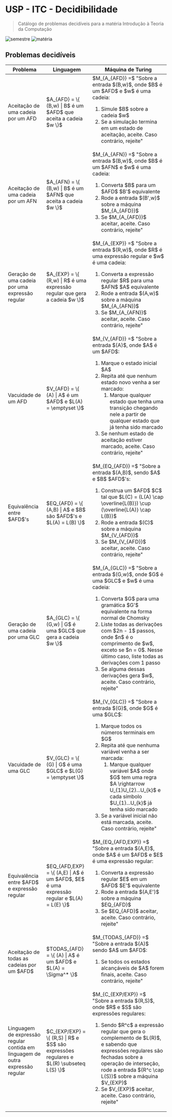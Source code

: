 # USP - ITC - Decidibilidade

> Catálogo de problemas decidíveis para a matéria Introdução à Teoria da Computação

![semestre](https://img.shields.io/badge/semestre-5sem--2022-green)
![matéria](https://img.shields.io/badge/mat%C3%A9ria-ACH2043--ITC-blue)

## Problemas decidíveis

<table>
  <thead>
    <tr>
      <th>Problema</th>
      <th>Linguagem</th>
      <th>Máquina de Turing</th>
    </tr>
  </thead>
  <tbody>
    <tr>
      <td>Aceitação de uma cadeia por um AFD</td>
      <td>$A_{AFD} = \{ (B,w) | B$ é um $AFD$ que aceita a cadeia $w \}$</td>
      <td>$M_{A_{AFD}} =$ "Sobre a entrada $(B,w)$, onde $B$ é um $AFD$ e $w$ é uma cadeia:
        <ol>
          <li>Simule $B$ sobre a cadeia $w$</li>
          <li>Se a simulação termina em um estado de aceitação, aceite. Caso contrário, rejeite"</li>
        </ol>
      </td>
    </tr>
    <tr>
      <td>Aceitação de uma cadeia por um AFN</td>
      <td>$A_{AFN} = \{ (B,w) | B$ é um $AFN$ que aceita a cadeia $w \}$</td>
      <td>$M_{A_{AFN}} =$ "Sobre a entrada $(B,w)$, onde $B$ é um $AFN$ e $w$ é uma cadeia:
        <ol>
          <li>Converta $B$ para um $AFD$ $B'$ equivalente</li>
          <li>Rode a entrada $(B',w)$ sobre a máquina $M_{A_{AFD}}$</li>
          <li>Se $M_{A_{AFD}}$ aceitar, aceite. Caso contrário, rejeite"</li>
        </ol>
      </td>
    </tr>
    <tr>
      <td>Geração de uma cadeia por uma expressão regular</td>
      <td>$A_{EXP} = \{ (R,w) | R$ é uma expressão regular que gera a cadeia $w \}$</td>
      <td>$M_{A_{EXP}} =$ "Sobre a entrada $(R,w)$, onde $R$ é uma expressão regular e $w$ é uma cadeia:
        <ol>
          <li>Converta a expressão regular $R$ para uma $AFN$ $A$ equivalente</li>
          <li>Rode a entrada $(A,w)$ sobre a máquina $M_{A_{AFN}}$</li>
          <li>Se $M_{A_{AFN}}$ aceitar, aceite. Caso contrário, rejeite"</li>
        </ol>
      </td>
    </tr>
    <tr>
      <td>Vacuidade de um AFD</td>
      <td>$V_{AFD} = \{ (A) | A$ é um $AFD$ e $L(A) = \emptyset \}$</td>
      <td>$M_{V_{AFD}} =$ "Sobre a entrada $(A)$, onde $A$ é um $AFD$:
        <ol>
          <li>Marque o estado inicial $A$</li>
          <li>Repita até que nenhum estado novo venha a ser marcado:
            <ol>
              <li>Marque qualquer estado que tenha uma transição chegando nele a partir de qualquer estado que já tenha sido marcado</li>
            </ol>
          </li>
          <li>Se nenhum estado de aceitação estiver marcado, aceite. Caso contrário, rejeite"</li>
        </ol>
      </td>
    </tr>
    <tr>
      <td>Equivalência entre $AFD$'s</td>
      <td>$EQ_{AFD} = \{ (A,B) | A$ e $B$ são $AFD$'s e $L(A) = L(B) \}$</td>
      <td>$M_{EQ_{AFD}} =$ "Sobre a entrada $(A,B)$, sendo $A$ e $B$ $AFD$'s:
        <ol>
          <li>Construa um $AFD$ $C$ tal que $L(C) = (L(A) \cap \overline{L(B)}) \cup (\overline{L(A)} \cap L(B))$</li>
          <li>Rode a entrada $(C)$ sobre a máquina $M_{V_{AFD}}$</li>
          <li>Se $M_{V_{AFD}}$ aceitar, aceite. Caso contrário, rejeite"</li>
        </ol>
      </td>
    </tr>
    <tr>
      <td>Geração de uma cadeia por uma GLC</td>
      <td>$A_{GLC} = \{ (G,w) | G$ é uma $GLC$ que gera a cadeia $w \}$</td>
      <td>$M_{A_{GLC}} =$ "Sobre a entrada $(G,w)$, onde $G$ é uma $GLC$ e $w$ é uma cadeia:
        <ol>
          <li>Converta $G$ para uma gramática $G'$ equivalente na forma normal de Chomsky</li>
          <li>Liste todas as derivações com $2n - 1$ passos, onde $n$ é o comprimento de $w$, exceto se $n = 0$. Nesse último caso, liste todas as
            derivações com 1 passo</li>
          <li>Se alguma dessas derivações gera $w$, aceite. Caso contrário, rejeite"</li>
        </ol>
      </td>
    </tr>
    <tr>
      <td>Vacuidade de uma GLC</td>
      <td>$V_{GLC} = \{ (G) | G$ é uma $GLC$ e $L(G) = \emptyset \}$</td>
      <td>$M_{V_{GLC}} =$ "Sobre a entrada $(G)$, onde $G$ é uma $GLC$:
        <ol>
          <li>Marque todos os números terminais em $G$</li>
          <li>Repita até que nenhuma variável venha a ser marcada:
            <ol>
              <li>Marque qualquer variável $A$ onde $G$ tem uma regra $A \rightarrow U_{1}U_{2}...U_{k}$ e cada símbolo $U_{1}...U_{k}$ já tenha sido  
                marcado</li>
            </ol>
          </li>
          <li>Se a variável inicial não está marcada, aceite. Caso contrário, rejeite"</li>
        </ol>
      </td>
    </tr>
    <tr>
      <td>Equivalência entre $AFD$ e expressão regular</td>
      <td>$EQ_{AFD,EXP} = \{ (A,E) | A$ é um $AFD$, $E$ é uma expressão regular e $L(A) = L(E) \}$</td>
      <td>$M_{EQ_{AFD,EXP}} =$ "Sobre a entrada $(A,E)$, onde $A$ é um $AFD$ e $E$ é uma expressão regular:
        <ol>
          <li>Converta a expressão regular $E$ em um $AFD$ $E'$ equivalente</li>
          <li>Rode a entrada $(A,E')$ sobre a máquina $EQ_{AFD}$</li>
          <li>Se $EQ_{AFD}$ aceitar, aceite. Caso contrário, rejeite"</li>
        </ol>
      </td>
    </tr>
    <tr>
      <td>Aceitação de todas as cadeias por um $AFD$</td>
      <td>$TODAS_{AFD} = \{ (A) | A$ é um $AFD$ e $L(A) = \Sigma^* \}$</td>
      <td>$M_{TODAS_{AFD}} =$ "Sobre a entrada $(A)$ sendo $A$ um $AFD$:
        <ol>
          <li>Se todos os estados alcançáveis de $A$ forem finais, aceite. Caso contrário, rejeite"</li>
        </ol>
      </td>
    </tr>
    <tr>
      <td>Linguagem de expressão regular contida em linguagem de outra expressão regular</td>
      <td>$C_{EXP/EXP} = \{ (R,S) | R$ e $S$ são expressões regulares e $L(R) \subseteq L(S) \}$</td>
      <td>$M_{C_{EXP/EXP}} =$ "Sobre a entrada $(R,S)$, onde $R$ e $S$ são expressões regulares:
        <ol>
          <li>Sendo $R^c$ a expressão regular que gera o complemento de $L(R)$, e sabendo que expressões regulares são fechadas sobre a operação
          de interseção, rode a entrada $(R^c \cap L(S))$ sobre a máquina $V_{EXP}$</li>
          <li>Se $V_{EXP}$ aceitar, aceite. Caso contrário, rejeite"</li>
        </ol>
      </td>
    </tr>
  </tbody>
</table>
